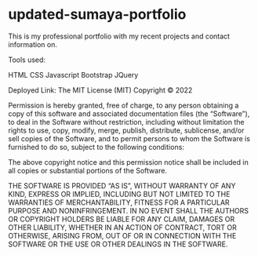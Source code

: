 # updated-sumaya-portfolio
This is my professional portfolio with my recent projects and contact information on.

Tools used:

HTML CSS Javascript Bootstrap JQuery


Deployed Link:
The MIT License (MIT) Copyright © 2022

Permission is hereby granted, free of charge, 
to any person obtaining a copy of this software and associated documentation files (the “Software”),
 to deal in the Software without restriction, including without limitation the rights to use, copy,
  modify, merge, publish, distribute, sublicense, and/or sell copies of the Software, 
  and to permit persons to whom the Software is furnished to do so, subject to the following conditions:

The above copyright notice and this permission notice shall be included in all copies or substantial portions of the Software.

THE SOFTWARE IS PROVIDED “AS IS”, WITHOUT WARRANTY OF ANY KIND, EXPRESS OR IMPLIED,
 INCLUDING BUT NOT LIMITED TO THE WARRANTIES OF MERCHANTABILITY, FITNESS FOR A PARTICULAR PURPOSE AND NONINFRINGEMENT. 
 IN NO EVENT SHALL THE AUTHORS OR COPYRIGHT HOLDERS BE LIABLE FOR ANY CLAIM, DAMAGES OR OTHER LIABILITY, WHETHER IN AN ACTION OF CONTRACT, 
 TORT OR OTHERWISE, ARISING FROM, OUT OF OR IN CONNECTION WITH THE SOFTWARE OR THE USE OR OTHER DEALINGS IN THE SOFTWARE.
